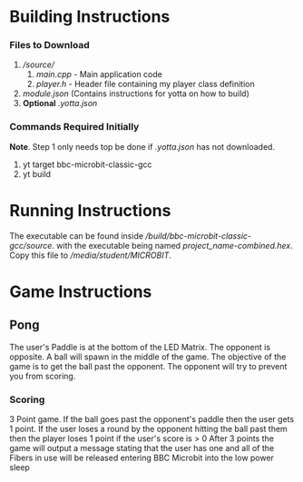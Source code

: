# Building Instructions
### Files to Download
1. _/source/_
    1. _main.cpp_ - Main application code
    1. _player.h_ - Header file containing my player class definition
2. _module.json_ (Contains instructions for yotta on how to build)
3. **Optional** _.yotta.json_

### Commands Required Initially
**Note**. Step 1 only needs top be done if _.yotta.json_ has not downloaded.
1. yt target bbc-microbit-classic-gcc
2. yt build

# Running Instructions
The executable can be found inside _/build/bbc-microbit-classic-gcc/source_.
with the executable being named _project_name-combined.hex_.
Copy this file to _/media/student/MICROBIT_.

# Game Instructions
## Pong
The user's Paddle is at the bottom of the LED Matrix. The opponent is opposite.
A ball will spawn in the middle of the game. The objective of the game is to get the ball past the opponent.
The opponent will try to prevent you from scoring.
### Scoring
3 Point game. If the ball goes past the opponent's paddle then the user gets 1 point.
If the user loses a round by the opponent hitting the ball past them then the player loses 1 point if the user's score is > 0
After 3 points the game will output a message stating that the user has one and all of the Fibers in use will be released entering BBC Microbit into the low power sleep
